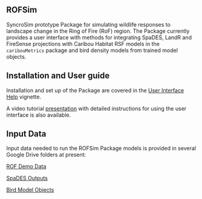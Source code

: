 ## ROFSim
SyncroSim prototype Package for simulating wildlife responses to landscape change in the Ring of Fire (RoF) region. The Package currently provides a user interface with methods for integrating SpaDES, LandR and FireSense projections with Caribou Habitat RSF models in the `caribouMetrics` package and bird density models from trained model objects.

## Installation and User guide
Installation and set up of the Package are covered in the [User Interface Help](https://landscitech.github.io/caribouMetrics/articles/UI_help.html) vignette. 

A video tutorial [presentation](https://drive.google.com/file/d/1CwnPpIjPI0P6wG2t2LW_f3NEBOhqSWT7/view) with detailed instructions for using the user interface is also available. 

## Input Data
Input data needed to run the ROFSim Package models is provided in several Google Drive folders at present:

[ROF Demo Data](https://drive.google.com/file/d/1fkH66AlccUSDljet-ZASOuuBKHX0C4qz/view?usp=sharing)

[SpaDES Outputs](https://drive.google.com/file/d/1OVexzRZbTRCLnWAnHr_8k7GxEcQ_nRc8/view?usp=sharing) 

[Bird Model Objects](https://drive.google.com/file/d/1q-qu2Lq0xg5Rm4WQxiwgV4U8fx3zfgxf/view?usp=sharing)
